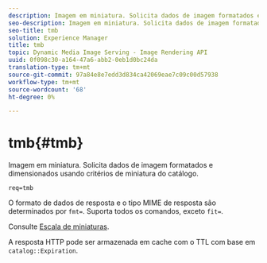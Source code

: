 ```yaml
---
description: Imagem em miniatura. Solicita dados de imagem formatados e dimensionados usando critérios de miniatura do catálogo.
seo-description: Imagem em miniatura. Solicita dados de imagem formatados e dimensionados usando critérios de miniatura do catálogo.
seo-title: tmb
solution: Experience Manager
title: tmb
topic: Dynamic Media Image Serving - Image Rendering API
uuid: 0f098c30-a164-47a6-abb2-0eb1d0bc24da
translation-type: tm+mt
source-git-commit: 97a84e8e7edd3d834ca42069eae7c09c00d57938
workflow-type: tm+mt
source-wordcount: '68'
ht-degree: 0%

---
```



# tmb{#tmb}

Imagem em miniatura. Solicita dados de imagem formatados e dimensionados usando critérios de miniatura do catálogo.

`req=tmb`

O formato de dados de resposta e o tipo MIME de resposta são determinados por `fmt=`. Suporta todos os comandos, exceto `fit=`.

Consulte [Escala de miniaturas](../../../../../../is-api/http-ref/image-serving-api-ref/c-http-protocol-reference/c-notes-on-server-behavior/r-thumbnail-scaling.md#reference-0f71817f721d4913b34816758d69b07f).

A resposta HTTP pode ser armazenada em cache com o TTL com base em `catalog::Expiration`.
